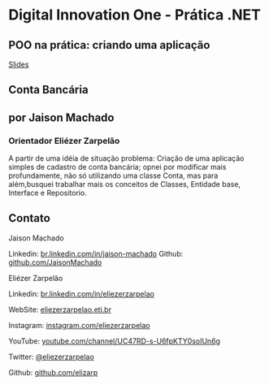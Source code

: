 # Digital Innovation One - Prática .NET

## POO na prática: criando uma aplicação

[Slides](dio-dotnet-poo-lab-1.pdf)

##  Conta Bancária


## por Jaison Machado 

### Orientador Eliézer Zarpelão


A partir de uma idéia de situação problema: Criação de uma aplicação simples de cadastro de conta bancária; opnei por modificar mais profundamente, não só utilizando uma classe Conta, mas para além,busquei trabalhar mais os conceitos de Classes, Entidade base, Interface e Repositorio.


## Contato
Jaison Machado

Linkedin:  [br.linkedin.com/in/jaison-machado](http://br.linkedin.com/in/jaison-machado)
Github:  [github.com/JaisonMachado](https://github.com/JaisonMachado)

Eliézer Zarpelão

Linkedin:  [br.linkedin.com/in/eliezerzarpelao](http://br.linkedin.com/in/eliezerzarpelao)

WebSite:  [eliezerzarpelao.eti.br](https://eliezerzarpelao.eti.br)

Instagram:  [instagram.com/eliezerzarpelao](https://instagram.com/eliezerzarpelao)

YouTube:  [youtube.com/channel/UC47RD-s-U6fpKTY0soIUn6g](https://www.youtube.com/channel/UC47RD-s-U6fpKTY0soIUn6g/featured?view_as=subscriber)

Twitter:  [@eliezerzarpelao](https://twitter.com/eliezerzarpelao)

Github:  [github.com/elizarp](https://github.com/elizarp)
